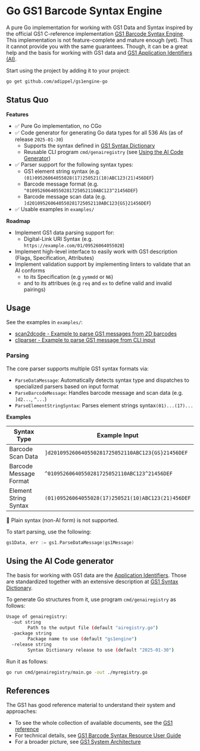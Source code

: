 # Go GS1 Barcode Syntax Engine

A pure Go implementation for working with GS1 Data and Syntax inspired by the official GS1 C-reference implementation
[GS1 Barcode Syntax Engine](https://github.com/gs1/gs1-syntax-engine). This implementation is not feature-complete and
mature enough (yet). Thus it cannot provide you with the same guarantees. Though, it can be a great help and the basis
for working with GS1 data and [GS1 Application Identifiers (AI)](https://ref.gs1.org/ai/).

Start using the project by adding it to your project:

```bash
go get github.com/adippel/gs1engine-go
```

## Status Quo

**Features**

* ✅ Pure Go implementation, no CGo
* ✅ Code generator for generating Go data types for all 536 AIs (as of release `2025-01-30`)
	* Supports the syntax defined in [GS1 Syntax Dictionary](https://github.com/gs1/gs1-syntax-dictionary)
	* Reusable CLI program `cmd/genairegistry` (see [Using the AI Code Generator](#using-the-ai-code-generator))
* ✅ Parser support for the following syntax types:
	* GS1 element string syntax (e.g. `(01)09526064055028(17)250521(10)ABC123(21)456DEF`)
	* Barcode message format (e.g. `^01095260640550281725052110ABC123^21456DEF`)
	* Barcode message scan data (e.g. `]d201095260640550281725052110ABC123{GS}21456DEF`)
* ✅ Usable examples in `examples/`

**Roadmap**

* Implement GS1 data parsing support for:
	* Digital-Link URI Syntax (e.g. `https://example.com/01/09526064055028`)
* Implement high-level interface to easily work with GS1 description (Flags, Specification, Attributes)
* Implement validation support by implementing linters to validate that an AI conforms
	* to its Specification (e.g `yymmdd` or `N6`)
	* and to its attribues (e.g `req` and `ex` to define valid and invalid pairings)

## Usage

See the examples in `examples/`:

* [scan2dcode - Example to parse GS1 messages from 2D barcodes](./examples/scan2dcode/README.md)
* [cliparser - Example to parse GS1 message from CLI input](./examples/cliparser/README.md)

### Parsing

The core parser supports multiple GS1 syntax formats via:

- `ParseDataMessage`: Automatically detects syntax type and dispatches to specialized parsers based on input format
- `ParseBarcodeMessage`: Handles barcode message and scan data (e.g. `]d2...`, `^...`)
- `ParseElementStringSyntax`: Parses element strings syntax`(01)...(17)...`

**Examples**

| Syntax Type            | Example Input                                                  |
|------------------------|----------------------------------------------------------------|
| Barcode Scan Data      | `]d201095260640550281725052110ABC123{GS}21456DEF`              |
| Barcode Message Format | `^01095260640550281725052110ABC123^21456DEF`                   |
| Element String Syntax  | `(01)09526064055028(17)250521(10)ABC123(21)456DEF`             |

🛑 Plain syntax (non-AI form) is not supported.

To start parsing, use the following:

```go
gs1Data, err := gs1.ParseDataMessage(gs1Message)
```

## Using the AI Code generator

The basis for working with GS1 data are the [Application Identifiers](https://ref.gs1.org/ai/). Those are standardized
together with an extensive description at [GS1 Syntax Dictionary](https://github.com/gs1/gs1-syntax-dictionary).

To generate Go structures from it, use program `cmd/genairegistry` as follows:

```bash
Usage of genairegistry:
  -out string
        Path to the output file (default "airegistry.go")
  -package string
        Package name to use (default "gs1engine")
  -release string
        Syntax Dictionary release to use (default "2025-01-30")
```

Run it as follows:

```bash
go run cmd/genairegistry/main.go -out ./myregistry.go
```

## References

The GS1 has good reference material to understand their system and approaches:

* To see the whole collection of available documents, see the [GS1 reference](https://ref.gs1.org)
* For technical details,
  see [GS1 Barcode Syntax Resource User Guide](https://ref.gs1.org/tools/gs1-barcode-syntax-resource/user-guide/)
* For a broader picture,
  see [GS1 System Architecture](https://www.gs1.org/standards/gs1-system-architecture-document/current-standard)

